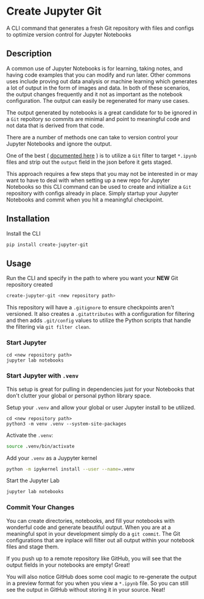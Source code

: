 # Create Jupyter Git

A CLI command that generates a fresh Git repository with files and configs to optimize version control for Jupyter Notebooks

## Description

A common use of Jupyter Notebooks is for learning, taking notes, and having code examples that you can modify and run later. Other commons uses include proving out data analysis or machine learning which generates a lot of output in the form of images and data. In both of these scenarios, the output changes frequently and it not as important as the notebook configuration. The output can easily be regenerated for many use cases. 

The output generated by notebooks is a great candidate for to be ignored in a `Git` repoitory so commits are minimal and point to meaningful code and not data that is derived from that code. 

There are a number of methods one can take to version control your Jupyter Notebooks and ignore the output.

One of the best ( [documented here](https://github.com/toobaz/ipynb_output_filter) ) is to utilize a `Git` filter to target `*.ipynb` files and strip out the `output` field in the json before it gets staged.

This approach requires a few steps that you may not be interested in or may want to have to deal with when setting up a new repo for Jupyter Notebooks so this CLI command can be used to create and initialize a `Git` repository with configs already in place. Simply startup your Jupyter Notebooks and commit when you hit a meaningful checkpoint. 

## Installation

Install the CLI

```bash
pip install create-jupyter-git
```

## Usage

Run the CLI and specify in the path to where you want your **NEW** Git repository created

```bash
create-jupyter-git <new repository path>
```

This repository will have a `.gitignore` to ensure checkpoints aren't versioned. It also creates a `.gitattributes` with a configuration for filtering and then adds `.git/config` values to utilize the Python scripts that handle the filtering via `git filter clean`.

### Start Jupyter

```
cd <new repository path>
jupyter lab notebooks
```


### Start Jupyter with `.venv`

This setup is great for pulling in dependencies just for your Notebooks that don't clutter your global or personal python library space.

Setup your `.venv` and allow your global or user Jupyter install to be utilized. 

```
cd <new repository path>
python3 -m venv .venv --system-site-packages
```

Activate the `.venv`:

```bash
source .venv/bin/activate
```

Add your `.venv` as a Juypyter kernel

```bash
python -m ipykernel install --user --name=.venv
```

Start the Jupyter Lab

```bash
jupyter lab notebooks
```

### Commit Your Changes

You can create directories, notebooks, and fill your notebooks with wonderful code and generate beautiful output. When you are at a meaningful spot in your development simply do a `git commit`. The Git configurations that are inplace will filter out all output within your notebook files and stage them.

If you push up to a remote repository like GitHub, you will see that the output fields in your notebooks are empty! Great!

You will also notice GitHub does some cool magic to re-generate the output in a preview format for you when you view a `*.ipynb` file. So you can still see the output in GitHub without storing it in your source. Neat!